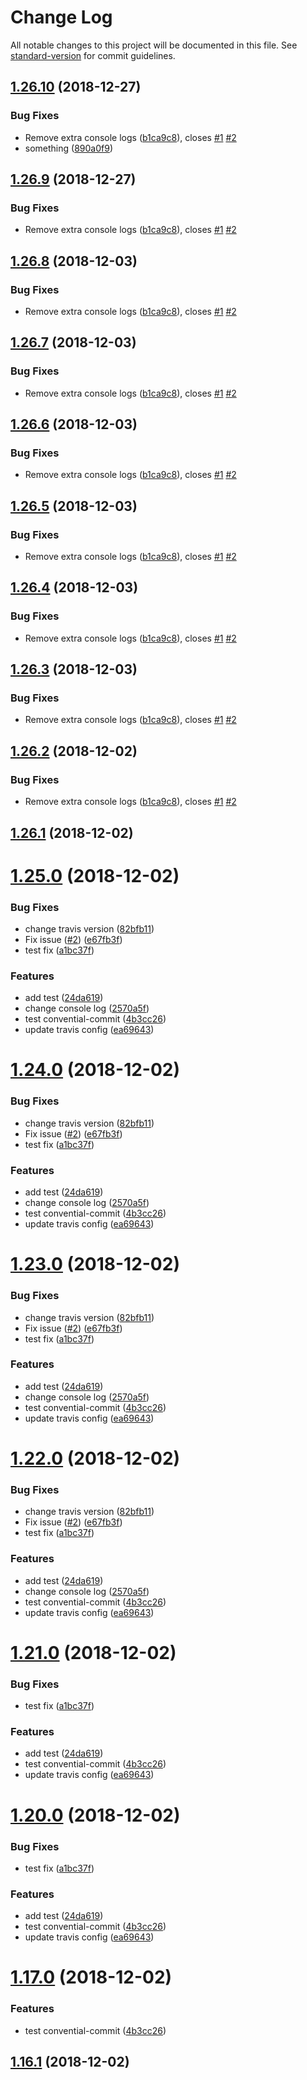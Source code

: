 # Change Log

All notable changes to this project will be documented in this file. See [standard-version](https://github.com/conventional-changelog/standard-version) for commit guidelines.

<a name="1.26.10"></a>
## [1.26.10](https://github.com/y-lakhdar/flow-sandbox/compare/v1.26.0...v1.26.10) (2018-12-27)


### Bug Fixes

* Remove extra console logs ([b1ca9c8](https://github.com/y-lakhdar/flow-sandbox/commit/b1ca9c8)), closes [#1](https://github.com/y-lakhdar/flow-sandbox/issues/1) [#2](https://github.com/y-lakhdar/flow-sandbox/issues/2)
* something ([890a0f9](https://github.com/y-lakhdar/flow-sandbox/commit/890a0f9))



<a name="1.26.9"></a>
## [1.26.9](https://github.com/y-lakhdar/flow-sandbox/compare/v1.26.0...v1.26.9) (2018-12-27)


### Bug Fixes

* Remove extra console logs ([b1ca9c8](https://github.com/y-lakhdar/flow-sandbox/commit/b1ca9c8)), closes [#1](https://github.com/y-lakhdar/flow-sandbox/issues/1) [#2](https://github.com/y-lakhdar/flow-sandbox/issues/2)



<a name="1.26.8"></a>
## [1.26.8](https://github.com/y-lakhdar/flow-sandbox/compare/v1.26.0...v1.26.8) (2018-12-03)


### Bug Fixes

* Remove extra console logs ([b1ca9c8](https://github.com/y-lakhdar/flow-sandbox/commit/b1ca9c8)), closes [#1](https://github.com/y-lakhdar/flow-sandbox/issues/1) [#2](https://github.com/y-lakhdar/flow-sandbox/issues/2)



<a name="1.26.7"></a>
## [1.26.7](https://github.com/y-lakhdar/flow-sandbox/compare/v1.26.0...v1.26.7) (2018-12-03)


### Bug Fixes

* Remove extra console logs ([b1ca9c8](https://github.com/y-lakhdar/flow-sandbox/commit/b1ca9c8)), closes [#1](https://github.com/y-lakhdar/flow-sandbox/issues/1) [#2](https://github.com/y-lakhdar/flow-sandbox/issues/2)



<a name="1.26.6"></a>
## [1.26.6](https://github.com/y-lakhdar/flow-sandbox/compare/v1.26.0...v1.26.6) (2018-12-03)


### Bug Fixes

* Remove extra console logs ([b1ca9c8](https://github.com/y-lakhdar/flow-sandbox/commit/b1ca9c8)), closes [#1](https://github.com/y-lakhdar/flow-sandbox/issues/1) [#2](https://github.com/y-lakhdar/flow-sandbox/issues/2)



<a name="1.26.5"></a>
## [1.26.5](https://github.com/y-lakhdar/flow-sandbox/compare/v1.26.0...v1.26.5) (2018-12-03)


### Bug Fixes

* Remove extra console logs ([b1ca9c8](https://github.com/y-lakhdar/flow-sandbox/commit/b1ca9c8)), closes [#1](https://github.com/y-lakhdar/flow-sandbox/issues/1) [#2](https://github.com/y-lakhdar/flow-sandbox/issues/2)



<a name="1.26.4"></a>
## [1.26.4](https://github.com/y-lakhdar/flow-sandbox/compare/v1.26.0...v1.26.4) (2018-12-03)


### Bug Fixes

* Remove extra console logs ([b1ca9c8](https://github.com/y-lakhdar/flow-sandbox/commit/b1ca9c8)), closes [#1](https://github.com/y-lakhdar/flow-sandbox/issues/1) [#2](https://github.com/y-lakhdar/flow-sandbox/issues/2)



<a name="1.26.3"></a>
## [1.26.3](https://github.com/y-lakhdar/flow-sandbox/compare/v1.26.0...v1.26.3) (2018-12-03)


### Bug Fixes

* Remove extra console logs ([b1ca9c8](https://github.com/y-lakhdar/flow-sandbox/commit/b1ca9c8)), closes [#1](https://github.com/y-lakhdar/flow-sandbox/issues/1) [#2](https://github.com/y-lakhdar/flow-sandbox/issues/2)



<a name="1.26.2"></a>
## [1.26.2](https://github.com/y-lakhdar/flow-sandbox/compare/v1.26.0...v1.26.2) (2018-12-02)


### Bug Fixes

* Remove extra console logs ([b1ca9c8](https://github.com/y-lakhdar/flow-sandbox/commit/b1ca9c8)), closes [#1](https://github.com/y-lakhdar/flow-sandbox/issues/1) [#2](https://github.com/y-lakhdar/flow-sandbox/issues/2)



<a name="1.26.1"></a>
## [1.26.1](https://github.com/y-lakhdar/flow-sandbox/compare/v1.26.0...v1.26.1) (2018-12-02)



<a name="1.25.0"></a>
# [1.25.0](https://github.com/y-lakhdar/flow-sandbox/compare/v1.16.0...v1.25.0) (2018-12-02)


### Bug Fixes

* change travis version ([82bfb11](https://github.com/y-lakhdar/flow-sandbox/commit/82bfb11))
* Fix issue ([#2](https://github.com/y-lakhdar/flow-sandbox/issues/2)) ([e67fb3f](https://github.com/y-lakhdar/flow-sandbox/commit/e67fb3f))
* test fix ([a1bc37f](https://github.com/y-lakhdar/flow-sandbox/commit/a1bc37f))


### Features

* add test ([24da619](https://github.com/y-lakhdar/flow-sandbox/commit/24da619))
* change console log ([2570a5f](https://github.com/y-lakhdar/flow-sandbox/commit/2570a5f))
* test convential-commit ([4b3cc26](https://github.com/y-lakhdar/flow-sandbox/commit/4b3cc26))
* update travis config ([ea69643](https://github.com/y-lakhdar/flow-sandbox/commit/ea69643))



<a name="1.24.0"></a>
# [1.24.0](https://github.com/y-lakhdar/flow-sandbox/compare/v1.16.0...v1.24.0) (2018-12-02)


### Bug Fixes

* change travis version ([82bfb11](https://github.com/y-lakhdar/flow-sandbox/commit/82bfb11))
* Fix issue ([#2](https://github.com/y-lakhdar/flow-sandbox/issues/2)) ([e67fb3f](https://github.com/y-lakhdar/flow-sandbox/commit/e67fb3f))
* test fix ([a1bc37f](https://github.com/y-lakhdar/flow-sandbox/commit/a1bc37f))


### Features

* add test ([24da619](https://github.com/y-lakhdar/flow-sandbox/commit/24da619))
* change console log ([2570a5f](https://github.com/y-lakhdar/flow-sandbox/commit/2570a5f))
* test convential-commit ([4b3cc26](https://github.com/y-lakhdar/flow-sandbox/commit/4b3cc26))
* update travis config ([ea69643](https://github.com/y-lakhdar/flow-sandbox/commit/ea69643))



<a name="1.23.0"></a>
# [1.23.0](https://github.com/y-lakhdar/flow-sandbox/compare/v1.16.0...v1.23.0) (2018-12-02)


### Bug Fixes

* change travis version ([82bfb11](https://github.com/y-lakhdar/flow-sandbox/commit/82bfb11))
* Fix issue ([#2](https://github.com/y-lakhdar/flow-sandbox/issues/2)) ([e67fb3f](https://github.com/y-lakhdar/flow-sandbox/commit/e67fb3f))
* test fix ([a1bc37f](https://github.com/y-lakhdar/flow-sandbox/commit/a1bc37f))


### Features

* add test ([24da619](https://github.com/y-lakhdar/flow-sandbox/commit/24da619))
* change console log ([2570a5f](https://github.com/y-lakhdar/flow-sandbox/commit/2570a5f))
* test convential-commit ([4b3cc26](https://github.com/y-lakhdar/flow-sandbox/commit/4b3cc26))
* update travis config ([ea69643](https://github.com/y-lakhdar/flow-sandbox/commit/ea69643))



<a name="1.22.0"></a>
# [1.22.0](https://github.com/y-lakhdar/flow-sandbox/compare/v1.16.0...v1.22.0) (2018-12-02)


### Bug Fixes

* change travis version ([82bfb11](https://github.com/y-lakhdar/flow-sandbox/commit/82bfb11))
* Fix issue ([#2](https://github.com/y-lakhdar/flow-sandbox/issues/2)) ([e67fb3f](https://github.com/y-lakhdar/flow-sandbox/commit/e67fb3f))
* test fix ([a1bc37f](https://github.com/y-lakhdar/flow-sandbox/commit/a1bc37f))


### Features

* add test ([24da619](https://github.com/y-lakhdar/flow-sandbox/commit/24da619))
* change console log ([2570a5f](https://github.com/y-lakhdar/flow-sandbox/commit/2570a5f))
* test convential-commit ([4b3cc26](https://github.com/y-lakhdar/flow-sandbox/commit/4b3cc26))
* update travis config ([ea69643](https://github.com/y-lakhdar/flow-sandbox/commit/ea69643))



<a name="1.21.0"></a>
# [1.21.0](https://github.com/y-lakhdar/flow-sandbox/compare/v1.16.0...v1.21.0) (2018-12-02)


### Bug Fixes

* test fix ([a1bc37f](https://github.com/y-lakhdar/flow-sandbox/commit/a1bc37f))


### Features

* add test ([24da619](https://github.com/y-lakhdar/flow-sandbox/commit/24da619))
* test convential-commit ([4b3cc26](https://github.com/y-lakhdar/flow-sandbox/commit/4b3cc26))
* update travis config ([ea69643](https://github.com/y-lakhdar/flow-sandbox/commit/ea69643))



<a name="1.20.0"></a>
# [1.20.0](https://github.com/y-lakhdar/flow-sandbox/compare/v1.16.0...v1.20.0) (2018-12-02)


### Bug Fixes

* test fix ([a1bc37f](https://github.com/y-lakhdar/flow-sandbox/commit/a1bc37f))


### Features

* add test ([24da619](https://github.com/y-lakhdar/flow-sandbox/commit/24da619))
* test convential-commit ([4b3cc26](https://github.com/y-lakhdar/flow-sandbox/commit/4b3cc26))
* update travis config ([ea69643](https://github.com/y-lakhdar/flow-sandbox/commit/ea69643))



<a name="1.17.0"></a>
# [1.17.0](https://github.com/y-lakhdar/flow-sandbox/compare/v1.16.0...v1.17.0) (2018-12-02)


### Features

* test convential-commit ([4b3cc26](https://github.com/y-lakhdar/flow-sandbox/commit/4b3cc26))



<a name="1.16.1"></a>
## [1.16.1](https://github.com/y-lakhdar/flow-sandbox/compare/v1.16.0...v1.16.1) (2018-12-02)
